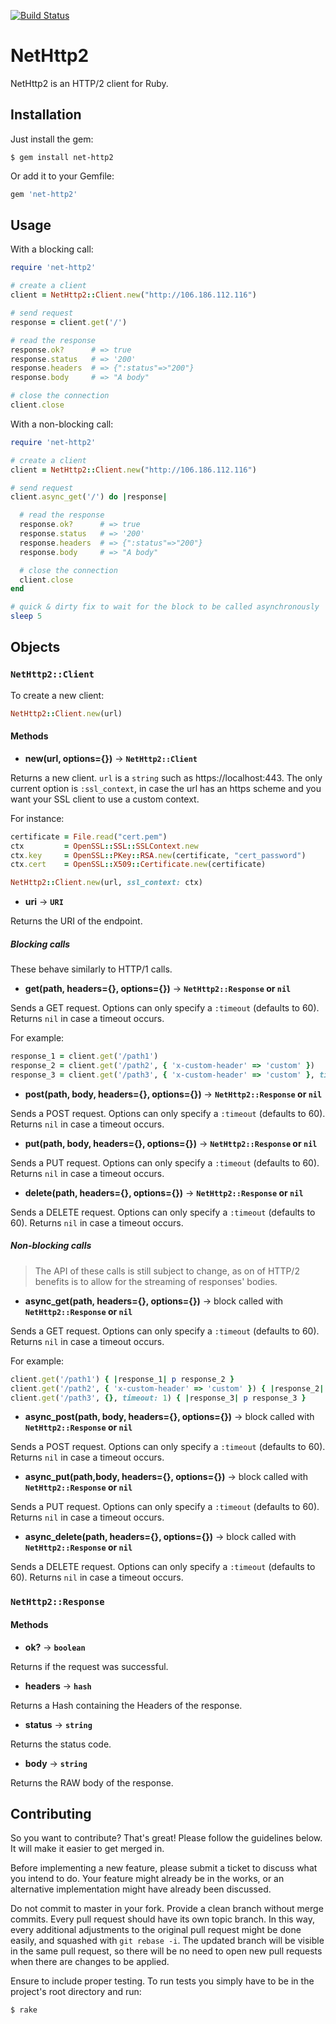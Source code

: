 [![Build Status](https://travis-ci.org/ostinelli/net-http2.svg?branch=master)](https://travis-ci.org/ostinelli/net-http2)

# NetHttp2

NetHttp2 is an HTTP/2 client for Ruby.


## Installation
Just install the gem:

```
$ gem install net-http2
```

Or add it to your Gemfile:

```ruby
gem 'net-http2'
```

## Usage

With a blocking call:
```ruby
require 'net-http2'

# create a client
client = NetHttp2::Client.new("http://106.186.112.116")

# send request
response = client.get('/')

# read the response
response.ok?      # => true
response.status   # => '200'
response.headers  # => {":status"=>"200"}
response.body     # => "A body"

# close the connection
client.close
```

With a non-blocking call:
```ruby
require 'net-http2'

# create a client
client = NetHttp2::Client.new("http://106.186.112.116")

# send request
client.async_get('/') do |response|

  # read the response
  response.ok?      # => true
  response.status   # => '200'
  response.headers  # => {":status"=>"200"}
  response.body     # => "A body"

  # close the connection
  client.close
end

# quick & dirty fix to wait for the block to be called asynchronously
sleep 5
```


## Objects

### `NetHttp2::Client`
To create a new client:

```ruby
NetHttp2::Client.new(url)
```

#### Methods

 * **new(url, options={})** → **`NetHttp2::Client`**

 Returns a new client. `url` is a `string` such as https://localhost:443.
 The only current option is `:ssl_context`, in case the url has an https scheme and you want your SSL client to use a custom context.

 For instance:

  ```ruby
  certificate = File.read("cert.pem")
  ctx         = OpenSSL::SSL::SSLContext.new
  ctx.key     = OpenSSL::PKey::RSA.new(certificate, "cert_password")
  ctx.cert    = OpenSSL::X509::Certificate.new(certificate)

  NetHttp2::Client.new(url, ssl_context: ctx)
  ```

 * **uri** → **`URI`**

 Returns the URI of the endpoint.

##### Blocking calls
These behave similarly to HTTP/1 calls.

 * **get(path, headers={}, options={})** → **`NetHttp2::Response` or `nil`**

 Sends a GET request. Options can only specify a `:timeout` (defaults to 60).
 Returns `nil` in case a timeout occurs.

  For example:

  ```ruby
  response_1 = client.get('/path1')
  response_2 = client.get('/path2', { 'x-custom-header' => 'custom' })
  response_3 = client.get('/path3', { 'x-custom-header' => 'custom' }, timeout: 1)
  ```

 * **post(path, body, headers={}, options={})** → **`NetHttp2::Response` or `nil`**

 Sends a POST request. Options can only specify a `:timeout` (defaults to 60).
 Returns `nil` in case a timeout occurs.

 * **put(path, body, headers={}, options={})** → **`NetHttp2::Response` or `nil`**

 Sends a PUT request. Options can only specify a `:timeout` (defaults to 60).
 Returns `nil` in case a timeout occurs.

 * **delete(path, headers={}, options={})** → **`NetHttp2::Response` or `nil`**

 Sends a DELETE request. Options can only specify a `:timeout` (defaults to 60).
 Returns `nil` in case a timeout occurs.

##### Non-blocking calls
> The API of these calls is still subject to change, as on of HTTP/2 benefits is to allow for the streaming of responses' bodies.

 * **async_get(path, headers={}, options={})** → block called with **`NetHttp2::Response` or `nil`**

 Sends a GET request. Options can only specify a `:timeout` (defaults to 60).
 Returns `nil` in case a timeout occurs.

  For example:

  ```ruby
  client.get('/path1') { |response_1| p response_2 }
  client.get('/path2', { 'x-custom-header' => 'custom' }) { |response_2| p response_2 }
  client.get('/path3', {}, timeout: 1) { |response_3| p response_3 }
  ```

 * **async_post(path, body, headers={}, options={})** → block called with **`NetHttp2::Response` or `nil`**

 Sends a POST request. Options can only specify a `:timeout` (defaults to 60).
 Returns `nil` in case a timeout occurs.

 * **async_put(path,body, headers={}, options={})** → block called with **`NetHttp2::Response` or `nil`**

 Sends a PUT request. Options can only specify a `:timeout` (defaults to 60).
 Returns `nil` in case a timeout occurs.

 * **async_delete(path, headers={}, options={})** → block called with **`NetHttp2::Response` or `nil`**

 Sends a DELETE request. Options can only specify a `:timeout` (defaults to 60).
 Returns `nil` in case a timeout occurs.


### `NetHttp2::Response`

#### Methods

 * **ok?** → **`boolean`**

 Returns if the request was successful.

 * **headers** → **`hash`**

 Returns a Hash containing the Headers of the response.

 * **status** → **`string`**

 Returns the status code.

 * **body** → **`string`**

 Returns the RAW body of the response.


## Contributing
So you want to contribute? That's great! Please follow the guidelines below. It will make it easier to get merged in.

Before implementing a new feature, please submit a ticket to discuss what you intend to do. Your feature might already be in the works, or an alternative implementation might have already been discussed.

Do not commit to master in your fork. Provide a clean branch without merge commits. Every pull request should have its own topic branch. In this way, every additional adjustments to the original pull request might be done easily, and squashed with `git rebase -i`. The updated branch will be visible in the same pull request, so there will be no need to open new pull requests when there are changes to be applied.

Ensure to include proper testing. To run tests you simply have to be in the project's root directory and run:

```bash
$ rake
```
